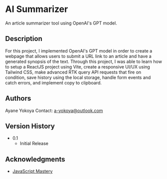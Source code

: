 # AI Summarizer

An article summarizer tool using OpenAI's GPT model.

## Description

For this project, I implemented OpenAI's GPT model in order to create a webpage that allows users to submit a URL link to an article and have a generated synopsis of the text.
Through this project, I was able to learn how to setup a ReactJS project using Vite, create a responsive UI/UX using Tailwind CSS, make advanced RTK query API requests that fire on condition, save history using the local storage, handle form events and catch errors, and implement copy to clipboard. 

## Authors

Ayane Yokoya
Contact: a-yokoya@outlook.com

## Version History

* 0.1
    * Initial Release

## Acknowledgments

* [JavaScript Mastery](https://youtu.be/vpvtZZi5ZWk)
